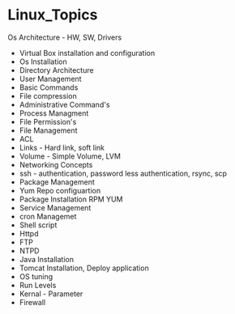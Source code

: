 # Linux_Topics
Os Architecture - HW, SW, Drivers
- Virtual Box installation and configuration
- Os Installation
- Directory Architecture
- User Management
- Basic Commands
- File compression
- Administrative Command's
- Process Managment
- File Permission's
- File Management
- ACL
- Links - Hard link, soft link 
- Volume - Simple Volume, LVM
- Networking Concepts
- ssh - authentication, password less authentication, rsync, scp
- Package Management 
- Yum Repo configuartion
- Package Installation RPM YUM
- Service Management 
- cron Managemet 
- Shell script
- Httpd
- FTP
- NTPD
- Java Installation 
- Tomcat Installation, Deploy application
- OS tuning 
- Run Levels
- Kernal - Parameter
- Firewall
